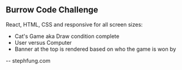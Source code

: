 ## Burrow Code Challenge

React, HTML, CSS and responsive for all screen sizes:

* Cat's Game aka Draw condition complete
* User versus Computer
* Banner at the top is rendered based on who the game is won by

-- stephfung.com 
